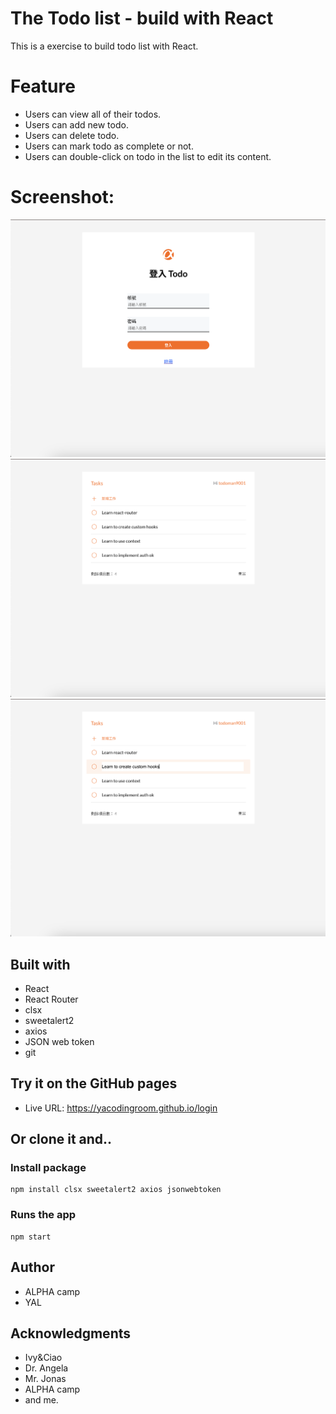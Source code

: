 # The Todo list - build with React

This is a exercise to build todo list with React.

# Feature

- Users can view all of their todos.
- Users can add new todo.
- Users can delete todo.
- Users can mark todo as complete or not.
- Users can double-click on todo in the list to edit its content.

# Screenshot:

![login page](./screenshot/loginPage.png)
![todo page](./screenshot/todoPage.png)
![edit mode](./screenshot/editMode.png)

## Built with

- React
- React Router
- clsx
- sweetalert2
- axios
- JSON web token
- git

## Try it on the GitHub pages

- Live URL: https://yacodingroom.github.io/login

## Or clone it and..

### Install package

```Shell
npm install clsx sweetalert2 axios jsonwebtoken
```

### Runs the app

```Shell
npm start
```

## Author

- ALPHA camp
- YAL

## Acknowledgments

- Ivy&Ciao
- Dr. Angela
- Mr. Jonas
- ALPHA camp
- and me.
